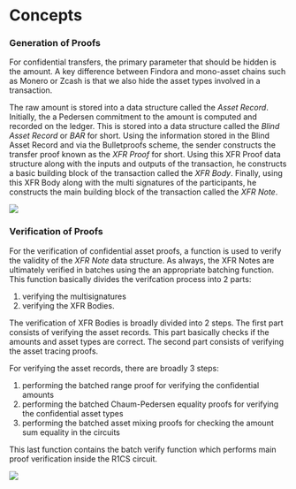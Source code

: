 # Concepts

### Generation of Proofs

For confidential transfers, the primary parameter that should be hidden is the amount. A key difference between Findora and mono-asset chains such as Monero or Zcash is that we also hide the asset types involved in a transaction.

The raw amount is stored into a data structure called the *Asset Record*. Initially, the a Pedersen commitment to the amount is computed and recorded on the ledger. This is stored into a data structure called the *Blind Asset Record* or *BAR* for short. Using the information stored in the Blind Asset Record and via the Bulletproofs scheme, the sender constructs the transfer proof known as the *XFR Proof* for short. Using this XFR Proof data structure along with the inputs and outputs of the transaction, he constructs a basic building block of the transaction called the *XFR Body*. Finally, using this XFR Body along with the multi signatures of the participants, he constructs the main building block of the transaction called the *XFR Note*.


![](https://i.imgur.com/4TnJRir.png)


### Verification of Proofs

For the verification of confidential asset proofs, a function is used to verify the validity of the *XFR Note* data structure. As always, the XFR Notes are ultimately verified in batches using the an appropriate batching function. This function basically divides the verifcation process into 2 parts:
1. verifying the multisignatures
2. verifying the XFR Bodies.

The verification of XFR Bodies is broadly divided into 2 steps. The first part consists of verifying the asset records. This part basically checks if the amounts and asset types are correct. The second part consists of verifying the asset tracing proofs.

For verifying the asset records, there are broadly 3 steps:
1. performing the batched range proof for verifying the confidential amounts
2. performing the batched Chaum-Pedersen equality proofs for verifying the confidential asset types
3. performing the batched asset mixing proofs for checking the amount sum equality in the circuits

This last function contains the batch verify function which performs main proof verification inside the R1CS circuit.

![](https://i.imgur.com/CHcWudd.png)
